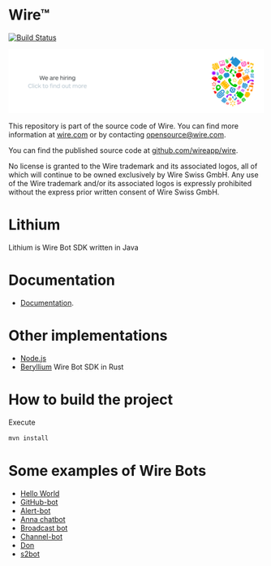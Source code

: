 # Wire™
[![Build Status](https://travis-ci.org/wireapp/lithium.svg?branch=master)](https://travis-ci.org/wireapp/lithium)

[![Wire logo](https://github.com/wireapp/wire/blob/master/assets/header-small.png?raw=true)](https://wire.com/jobs/)

This repository is part of the source code of Wire. You can find more information at [wire.com](https://wire.com) or by contacting opensource@wire.com.

You can find the published source code at [github.com/wireapp/wire](https://github.com/wireapp/wire).

No license is granted to the Wire trademark and its associated logos, all of which will continue to be owned exclusively by Wire Swiss GmbH. Any use of the Wire trademark and/or its associated logos is expressly prohibited without the express prior written consent of Wire Swiss GmbH.


# Lithium
Lithium is Wire Bot SDK written in Java

# Documentation
- [Documentation](https://github.com/wireapp/bot-sdk/wiki).

# Other implementations
- [Node.js](https://github.com/wireapp/bot-sdk-node)
- [Beryllium](https://github.com/OmnijarBots/beryllium) Wire Bot SDK in Rust

# How to build the project
Execute

```bash
mvn install
```

# Some examples of Wire Bots
- [Hello World](https://github.com/wireapp/wire-bot-java)
- [GitHub-bot](https://github.com/wearezeta/github-bot)
- [Alert-bot](https://github.com/wireapp/alert-bot)
- [Anna chatbot](https://github.com/wireapp/anna-bot)
- [Broadcast bot](https://github.com/wireapp/broadcast-bot)
- [Channel-bot](https://github.com/dkovacevic/channel-bot)
- [Don](https://github.com/wireapp/don-bot)
- [s2bot](https://github.com/caura/s2bot)
